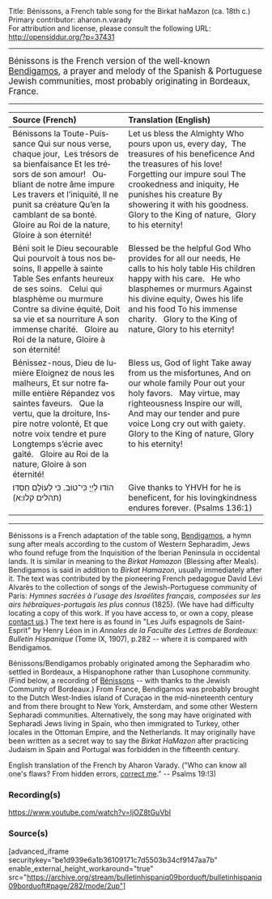 <html>
<head></head>
<body>
Title: Bénissons, a French table song for the Birkat haMazon (ca. 18th c.)<br />
Primary contributor: aharon.n.varady<br />
For attribution and license, please consult the following URL: <a href="http://opensiddur.org/?p=37431">http://opensiddur.org/?p=37431</a>
<p />
<hr />

<div class="english" style="font-size: 1.2em;">
Bénissons is the French version of the well-known <a href="/?p=11935">Bendigamos</a>, a prayer and melody of the Spanish & Portuguese Jewish communities, most probably originating in Bordeaux, France.
</div>

<hr />

<table style="margin-left: auto;margin-right: auto;" class="draggable">
<thead><tr><th id="x" style="text-align: left;">Source (French)</th><th style="text-align: left;">Translation (English)</th></tr></thead>
<tbody>
<tr><td style="vertical-align:top;">
<div class="french"><span lang="fr">
Bénissons la Toute-Puissance
Qui sur nous verse, chaque jour, 
Les trésors de sa bienfaisance
Et les trésors de son amour!
&nbsp;
Oubliant de notre âme impure
Les travers et l’iniquité,
Il ne punit sa créature
Qu’en la camblant de sa bonté.
&nbsp;
Gloire au Roi de la nature, 
Gloire à son éternité!
</span></div></td>
 
<td style="vertical-align:top;">
<div class="english">
Let us bless the Almighty
Who pours upon us, every day, 
The treasures of his beneficence 
And the treasures of his love!
&nbsp;
Forgetting our impure soul
The crookedness and iniquity,
He punishes his creature
By showering it with his goodness.
&nbsp;
Glory to the King of nature, 
Glory to his eternity!
</div></td></tr>


<tr><td style="vertical-align:top;">
<div class="french"><span lang="fr">
Béni soit le Dieu secourable
Qui pourvoit à tous nos besoins,
Il appelle à sainte Table
Ses enfants heureux de ses soins.
&nbsp;
Celui qui blasphème ou murmure
Contre sa divine équité,
Doit sa vie et sa nourriture
A son immense charité.
&nbsp;
Gloire au Roi de la nature,
Gloire à son éternité!
</span></div></td>
 
<td style="vertical-align:top;">
<div class="english">
Blessed be the helpful God
Who provides for all our needs,
He calls to his holy table
His children happy with his care.
&nbsp;
He who blasphemes or murmurs
Against his divine equity,
Owes his life and his food
To his immense charity.
&nbsp;
Glory to the King of nature,
Glory to his eternity!
</div></td></tr>


<tr><td style="vertical-align:top;">
<div class="french"><span lang="fr">
Bénissez-nous, Dieu de lumière
Eloignez de nous les malheurs,
Et sur notre famille entière
Répandez vos saintes faveurs.
&nbsp;
Que la vertu, que la droiture,
Inspire notre volonté,
Et que notre voix tendre et pure
Longtemps s’écrie avec gaîté.
&nbsp;
Gloire au Roi de la nature,
Gloire à son éternité!
</span></div></td>
 
<td style="vertical-align:top;">
<div class="english">
Bless us, God of light
Take away from us the misfortunes,
And on our whole family
Pour out your holy favors.
&nbsp;
May virtue, may righteousness
Inspire our will,
And may our tender and pure voice
Long cry out with gaiety.
&nbsp;
Glory to the King of nature,
Glory to his eternity!
</div></td></tr>


<tr><td style="vertical-align:top;">
<div class="liturgy"><span lang="he">
הוֹדוּ לַיְיָ כִּי־טוֹב. 
כִּי לְעוֹלָם חַסְדּוֹ׃ <span class="citation">(תהלים קלו:א)</span>
</span></div></td>
 
<td style="vertical-align:top;">
<div class="english">
Give thanks to YHVH for he is beneficent, 
for his lovingkindness endures forever. <span class="citation">(Psalms 136:1)</span>
</div></td></tr>
</tbody></table>

<hr />

Bénissons is a French adaptation of the table song, <a href="https://en.wikipedia.org/wiki/Bendigamos">Bendigamos</a>, a hymn sung after meals according to the custom of Western Sepharadim, Jews who found refuge from the Inquisition of the Iberian Peninsula in occidental lands. It is similar in meaning to the <em>Birkat Hamazon</em> (Blessing after Meals). Bendigamos is said in addition to <em>Birkat Hamazon</em>, usually immediately after it. The text was contributed by the pioneering French pedagogue David Lévi Alvarès to the collection of songs of the Jewish-Portuguese community of Paris: <em>Hymnes sacrées à l'usage des Israélites français, composées sur les airs hébraïques-portugais les plus connus</em> (1825). (We have had difficulty locating a copy of this work. If you have access to, or own a copy, please <a href="/contact/">contact us</a>.) The text here is as found in "Les Juifs espagnols de Saint-Esprit" by Henry Léon in in <em>Annales de la Faculte des Lettres de Bordeaux: Bulletin Hispanique</em> (Tome IX, 1907), p.282 -- where it is compared with Bendigamos.

Bénissons/Bendigamos probably originated among the Sepharadim who settled in Bordeaux, a Hispanophone rather than Lusophone community. (Find below, a recording of <a href="https://www.youtube.com/watch?v=IjOZ8tGuVbI">Bénissons</a> -- with thanks to the Jewish Community of Bordeaux.) From France, Bendigamos was probably brought to the Dutch West-Indies island of Curaçao in the mid-nineteenth century and from there brought to New York, Amsterdam, and some other Western Sepharadi communities. Alternatively, the song may have originated with Sepharadi Jews living in Spain, who then immigrated to Turkey, other locales in the Ottoman Empire, and the Netherlands. It may originally have been written as a secret way to say the <em>Birkat HaMazon</em> after practicing Judaism in Spain and Portugal was forbidden in the fifteenth century.

English translation of the French by Aharon Varady. ("Who can know all one's flaws? From hidden errors, <a href="/contact/">correct me</a>." -- Psalms 19:!3)

<h3>Recording(s)</h3>

https://www.youtube.com/watch?v=IjOZ8tGuVbI

<h3>Source(s)</h3>

[advanced_iframe securitykey="be1d939e6a1b36109171c7d5503b34cf9147aa7b" enable_external_height_workaround="true" src="https://archive.org/stream/bulletinhispaniq09borduoft/bulletinhispaniq09borduoft#page/282/mode/2up"]

&nbsp;

</body>
</html>